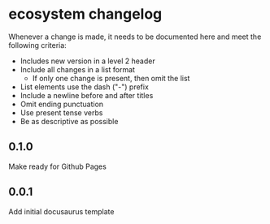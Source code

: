 # ecosystem changelog

Whenever a change is made, it needs to be documented here and meet the following criteria:

- Includes new version in a level 2 header
- Include all changes in a list format
  - If only one change is present, then omit the list
- List elements use the dash ("-") prefix
- Include a newline before and after titles
- Omit ending punctuation
- Use present tense verbs
- Be as descriptive as possible

## 0.1.0

Make ready for Github Pages

## 0.0.1

Add initial docusaurus template